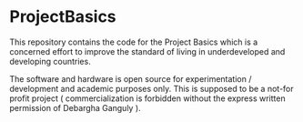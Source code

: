 # ProjectBasics
This repository contains the code for the Project Basics which is a concerned effort to improve the standard of living in underdeveloped and developing countries. 

The software and hardware is open source for experimentation / development and academic purposes only. This is supposed to be a not-for profit project ( commercialization is forbidden without the express written permission of Debargha Ganguly ).
